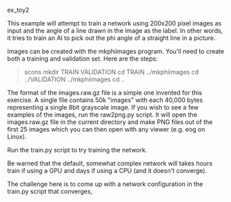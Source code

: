 
ex_toy2

This example will attempt to train a network using 200x200 pixel
images as input and the angle of a line drawn in the image as
the label. In other words, it tries to train an AI to pick out
the phi angle of a straight line in a picture. 

Images can be created with the mkphiimages program. You'll need
to create both a training and validation set. Here are the steps:

> scons
> mkdir TRAIN VALIDATION
> cd TRAIN
> ../mkphiimages
> cd ../VALIDATION
> ../mkphiimages
> cd ..

The format of the images.raw.gz file is a simple one invented for
this exercise. A single file contains 50k "images" with each
40,000 bytes representing a single 8bit grayscale image. If you wish
to see a few examples of the images, run the raw2png.py script.
It will open the images.raw.gz file in the current directory and
make PNG files out of the first 25 images which you can then open
with any viewer (e.g. eog on Linux).


Run the train.py script to try training the network.

Be warned that the default, somewhat complex network will takes hours
train if using a GPU and days if using a CPU (and it doesn't converge).

The challenge here is to come up with a network configuration in
the train.py script that converges,

